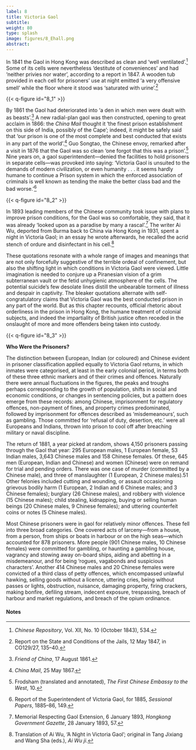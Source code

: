 ```yaml
---
label: 8
title: Victoria Gaol
subtitle:
weight: 80
type: splash
image: figures/8_Ehall.png
abstract:
---
```


In 1841 the Gaol in Hong Kong was described as clean and ‘well ventilated’.[^1] Some of its cells were nevertheless ‘destitute of conveniences’ and had ‘neither privies nor water’, according to a report in 1847. A wooden tub provided in each cell for prisoners’ use at night emitted ‘a very offensive smell’ while the floor where it stood was ‘saturated with urine’.[^2]

{{< q-figure id="8_1" >}}

By 1861 the Gaol had deteriorated into ‘a den in which men were dealt with as beasts’.[^3] A new radial-plan gaol was then constructed, opening to great acclaim in 1866: the *China Mail* thought it ‘the finest prison establishment on this side of India, possibly of the Cape’; indeed, it might be safely said that ‘our prison is one of the most complete and best conducted that exists in any part of the world’.[^4] Guo Songtao, the Chinese envoy, remarked after a visit in 1876 that the Gaol was so clean ‘one forgot that this was a prison’.[^5] Nine years on, a gaol superintendent—denied the facilities to hold prisoners in separate cells—was provoked into saying: ‘Victoria Gaol is unsuited to the demands of modern civilization, or even humanity . . . it seems hardly humane to continue a Prison system in which the enforced association of criminals is well known as tending the make the better class bad and the bad worse.’[^6]

{{< q-figure id="8_2" >}}

In 1893 leading members of the Chinese community took issue with plans to improve prison conditions, for the Gaol was so comfortable, they said, that it was already ‘looked upon as a paradise by many a rascal’.[^7] The writer Ai Wu, deported from Burma back to China via Hong Kong in 1931, spent a night in Victoria Gaol; in an essay he wrote afterwards, he recalled the acrid stench of ordure and disinfectant in his cell.[^8]

These quotations resonate with a whole range of images and meanings that are not only forcefully suggestive of the terrible ordeal of confinement, but also the shifting light in which conditions in Victoria Gaol were viewed. Little imagination is needed to conjure up a Piranesian vision of a grim subterranean vault or the fetid unhygienic atmosphere of the cells. The potential suicide’s few desolate lines distill the unbearable torment of illness and despair in captivity. The bleaker quotations alternate with self-congratulatory claims that Victoria Gaol was the best conducted prison in any part of the world. But as this chapter recounts, official rhetoric about orderliness in the prison in Hong Kong, the humane treatment of colonial subjects, and indeed the impartiality of British justice often receded in the onslaught of more and more offenders being taken into custody.

{{< q-figure id="8_3" >}}

**Who Were the Prisoners?**

The distinction between European, Indian (or coloured) and Chinese evident in prisoner classification applied equally to Victoria Gaol returns, in which inmates were categorised, at least in the early colonial period, in terms both of these three ethnic markers and of their crimes and offences. Naturally there were annual fluctuations in the figures, the peaks and troughs perhaps corresponding to the growth of population, shifts in social and economic conditions, or changes in sentencing policies, but a pattern does emerge from these records: among Chinese, imprisonment for regulatory
offences, non-payment of fines, and property crimes predominated, followed by imprisonment for offences described as ‘misdemeanours’, such as gambling. Those committed for ‘refusal of duty, desertion, etc.’ were all Europeans and Indians, thrown into prison to cool off after breaching military or naval discipline.

The return of 1881, a year picked at random, shows 4,150 prisoners passing through the Gaol that year: 295 European males, 1 European female, 53 Indian males, 3,643 Chinese males and 158 Chinese females. Of these, 645 men (European,
Indian and Chinese) and women (Chinese) were on remand for trial and pending orders. There was one case of murder (committed by a Chinese male), and three of manslaughter (1 European, 2 Chinese males).51 Other felonies included cutting and wounding, or assault occasioning grievous bodily harm (1 European, 2 Indian and 6 Chinese males; and 3 Chinese females); burglary (26 Chinese males), and robbery with violence (15 Chinese males); child stealing, kidnapping, buying or selling human beings (20 Chinese males, 9 Chinese females); and uttering counterfeit coins or notes (5 Chinese males).

Most Chinese prisoners were in gaol for relatively minor offences. These fell into three broad categories. One covered acts of larceny—from a house, from a person, from ships or boats in harbour or on the high seas—which accounted for 878 prisoners. More people (901 Chinese males, 10 Chinese females) were committed for gambling, or haunting a gambling house, vagrancy and stowing away on-board ships, aiding and abetting in a misdemeanour, and for being ‘rogues, vagabonds and suspicious characters’. Another 414 Chinese males and 20 Chinese females were convicted of a third class of petty offences, which encompassed unlawful hawking, selling goods without a licence, uttering cries, being without passes or lights, obstruction, nuisance, damaging property, firing crackers, making bonfire, defiling stream, indecent exposure, trespassing, breach of harbour and market regulations, and breach of the opium ordinance.

#### Notes
[^1]:*Chinese Repository*, Vol. XII, No. 10 (October 1843), 534.
[^2]:Report on the State and Conditions of the Jails, 12 May 1847, in CO129/27, 135–40.
[^3]:*Friend of China*, 17 August 1861.
[^4]:*China Mail*, 25 May 1867.
[^5]:Frodsham (translated and annotated), *The First Chinese Embassy to the West*, 10.
[^6]:Report of the Superintendent of Victoria Gaol, for 1885, *Sessional Papers*, 1885–86, 149.
[^7]:Memorial Respecting Gaol Extension, 6 January 1893, *Hongkong Government Gazette*, 28 January 1893, 57.
[^8]:Translation of Ai Wu, ‘A Night in Victoria Gaol’; original in Tang Jixiang and Wang Sha (eds.), *Ai Wu ji*.
